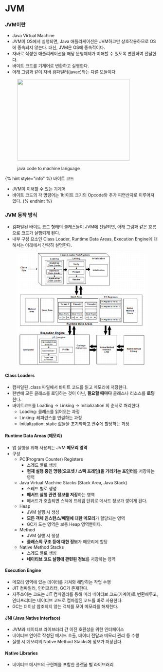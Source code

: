 # JVM

### JVM이란 <a href="#jvm" id="jvm"></a>

* Java Virtual Machine
* JVM이 OS에서 실행되면, Java 애플리케이션은 JVM하고만 상호작용하므로 OS에 종속되지 않는다. 대신, JVM은 OS에 종속적이다.
* 자바로 작성한 애플리케이션을 해당 운영체제가 이해할 수 있도록 변환하여 전달한다.
* 바이트 코드를 기계어로 변환하고 실행한다.
* 아래 그림과 같이 자바 컴파일러(javac)와는 다른 모듈이다.

<figure><img src="https://blog.kakaocdn.net/dn/beHaHI/btrKrqMW4rU/oU3cGpEkHTjJYqvmbnewM0/img.png" alt="" height="267" width="369"><figcaption><p>java code to machine language</p></figcaption></figure>

{% hint style="info" %}
바이트 코드

* JVM이 이해할 수 있는 기계어
* 바이트 코드의 각 명령어는 1바이트 크기의 Opcode와 추가 피연산자로 이루어져 있다.
{% endhint %}

### JVM 동작 방식

* 컴파일된 바이트 코드 형태의 클래스들이 JVM에 전달되면, 아래 그림과 같은 흐름으로 코드가 실행되게 된다.
* 내부 구성 요소인 Class Loader, Runtime Data Areas, Execution Engine에 대해서는 아래에서 간략히 설명한다.

<figure><img src="../../../.gitbook/assets/image (7) (1) (1) (1).png" alt=""><figcaption></figcaption></figure>

#### Class Loaders

* 컴파일된 .class 파일에서 바이트 코드를 읽고 메모리에 저장한다.
* 한번에 모든 클래스를 로딩하는 것이 아닌, **필요할 때마다** 클래스나 리소스를 **로딩**한다.
* 바이트코드를 Loading → Linking → Initialization 의 순서로 처리한다.
  * Loading: 클래스를 읽어오는 과정
  * Linking: 레퍼런스를 연결하는 과정
  * Initialization: static 값들을 초기화하고 변수에 할당하는 과정

#### Runtime Data Areas (메모리)

* 앱 실행을 위해 사용되는 JVM **메모리 영역**
* 구성
  * PC(Program Counter) Registers
    * 스레드 별로 생성
    * **현재 실행 중인 명령(오프셋 / 스택 프레임)을 가리키는 포인터**를 저장하는 영역
  * Java Virtual Machine Stacks (Stack Area, Java Stack)
    * 스레드 별로 생성
    * **메서드 실행 관련 정보를 저장**하는 영역
    * 메서드가 호출되면 스택에 프레임 단위로 메서드 정보가 쌓이게 된다.
  * Heap
    * JVM 실행 시 생성
    * **모든 객체 인스턴스/배열에 대한 메모리**가 할당되는 영역
    * GC가 도는 영역은 보통 Heap 영역뿐이다.
  * Method
    * JVM 실행 시 생성
    * **클래스의 구조 등에 대한 정보**가 메모리에 할당
  * Native Method Stacks
    * 스레드 별로 생성
    * **네이티브 코드 실행에 관련된 정보**를 저장하는 영역

#### Execution Engine

* 메모리 영역에 있는 데이터를 가져와 해당하는 작업 수행
* JIT 컴파일러, 인터프리터, GC가 존재한다.
* 자주쓰이는 코드는 JIT 컴파일러를 통해 미리 네이티브 코드(기계어)로 변환해두고, 인터프리터는 네이티브 코드로 컴파일된 코드를 바로 사용한다.
* GC는 더이상 참조되지 않는 객체를 모아 메모리를 해제한다.

#### JNI (Java Native Interface)

* JVM과 네이티브 라이브러리 간 이진 호환성을 위한 인터페이스
* 네이티브 언어로 작성된 메서드 호출, 데이터 전달과 메모리 관리 등 수행
* 실행 시 메모리의 Native Method Stacks에 정보가 저장된다.

#### Native Libraries

* 네이티브 메서드의 구현체를 포함한 플랫폼 별 라이브러리
